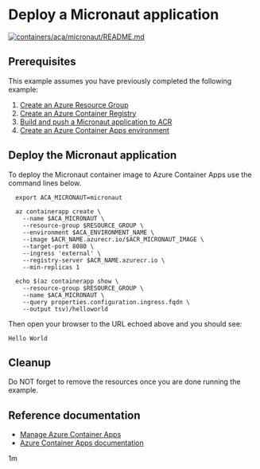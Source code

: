# Deploy a Micronaut application

[![containers/aca/micronaut/README.md](https://github.com/Azure-Samples/java-on-azure-examples/actions/workflows/containers_aca_micronaut_README_md.yml/badge.svg)](https://github.com/Azure-Samples/java-on-azure-examples/actions/workflows/containers_aca_micronaut_README_md.yml)

## Prerequisites

This example assumes you have previously completed the following example:

1. [Create an Azure Resource Group](../../../general/group/create/README.md)
1. [Create an Azure Container Registry](../../acr/create/README.md)
1. [Build and push a Micronaut application to ACR](../../acr/micronaut/README.md)
1. [Create an Azure Container Apps environment](../create-environment/README.md)

## Deploy the Micronaut application

<!-- workflow.cron(0 11 * * 5) -->
<!-- workflow.include(../../acr/micronaut/README.md) -->
<!-- workflow.include(../../aca/create-environment/README.md) -->

To deploy the Micronaut container image to Azure Container Apps use the
command lines below.

```shell
  export ACA_MICRONAUT=micronaut

  az containerapp create \
    --name $ACA_MICRONAUT \
    --resource-group $RESOURCE_GROUP \
    --environment $ACA_ENVIRONMENT_NAME \
    --image $ACR_NAME.azurecr.io/$ACR_MICRONAUT_IMAGE \
    --target-port 8080 \
    --ingress 'external' \
    --registry-server $ACR_NAME.azurecr.io \
    --min-replicas 1

  echo $(az containerapp show \
    --resource-group $RESOURCE_GROUP \
    --name $ACA_MICRONAUT \
    --query properties.configuration.ingress.fqdn \
    --output tsv)/helloworld
```

Then open your browser to the URL echoed above and you should see:

```text
Hello World
```

<!-- workflow.directOnly()
  sleep 60
  export URL=https://$(az containerapp show --resource-group $RESOURCE_GROUP --name $ACA_MICRONAUT --query properties.configuration.ingress.fqdn --output tsv)/helloworld
  export RESULT=$(curl $URL)
  az group delete --name $RESOURCE_GROUP --yes || true
  if [[ "$RESULT" != *"Hello World"* ]]; then
    echo "Response did not contain 'Hello World'"
    exit 1
  fi

  -->

## Cleanup

Do NOT forget to remove the resources once you are done running the example.

## Reference documentation

* [Manage Azure Container Apps](https://docs.microsoft.com/cli/azure/containerapp)
* [Azure Container Apps documentation](https://docs.microsoft.com/azure/container-apps)

1m
